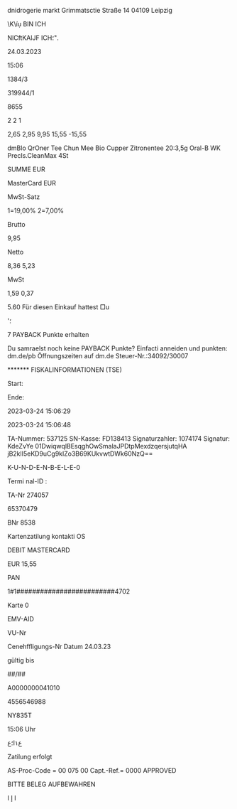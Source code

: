 dnidrogerie markt
Grimmatsctie Straße 14
04109 Leipzig

\K\íụ BIN ICH

NlCftKAlJF ICH؛".

24.03.2023

15:06

1384/3

319944/1

8655

2
2
1

2,65
2,95
9,95
15,55
-15,55

dmBlo QrOner Tee Chun Mee
Βίο Cupper Zitronentee 20:3,5g
Oral-Β WK PrecIs.CleanMax 4St

SUMME EUR

MasterCard EUR

MwSt-Satz

1=19,00%
2=7,00%

Brutto

9,95

Netto

8,36
5,23

MwSt

1,59
0,37

5.60
Für diesen Einkauf hattest □u

'؛

7 PAYBACK Punkte erhalten

Du samraelst noch keine PAYBACK Punkte?
Einfacti anneiden und punkten: dm.de/pb
Öffnungszeiten auf dm.de
Steuer-Nr.:34092/30007

******* FISKALINFORMATIONEN (TSE)

Start:

Ende:

2023-03-24 15:06:29

2023-03-24 15:06:48

TA-Nummer: 537125
SN-Kasse: FD138413
Signaturzahler: 1074174
Signatur: KdeZvYe
01DwiqwqlBEsqghOwSmalaJPDtpMexdzqersjutqHA
jB2klI5eKD9uCg9klZo3B69KUkvwtDWk60NzQ==

K-U-N-D-E-N-B-E-L-E-0

Termi nal-ID :

TA-Nr 274057

65370479

BNr 8538

Kartenzatilung
kontakti OS

DEBIT MASTERCARD

EUR 15,55

PAN

1#1#########################4702

Karte 0

EMV-AID

VU-Nr

Cenehffligungs-Nr
Datum 24.03.23

gültig bis

##/##

Α0000000041010

4556546988

ΝΥ835Τ

15:06 Uhr

ع١ا؛ع

Zatilung erfolgt

AS-Proc-Code = 00 075 00
Capt.-Ref.= 0000
APPROVED

BITTE BELEG AUFBEWAHREN

I
ا
إ
